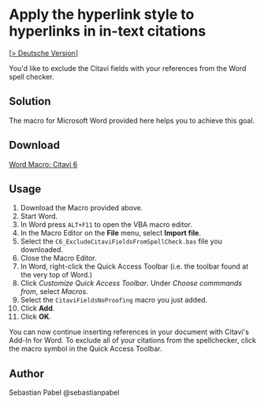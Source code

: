 # Apply the hyperlink style to hyperlinks in in-text citations

[[> Deutsche Version](readme.de.md)]

You'd like to exclude the Citavi fields with your references from the Word spell checker.

## Solution
The macro for Microsoft Word provided here helps you to achieve this goal.

## Download
[Word Macro: Citavi 6](C6_ExcludeCitaviFieldsFromSpellCheck.bas)

## Usage

1. Download the Macro provided above.
1. Start Word.
1. In Word press `ALT+F11` to open the VBA macro editor.
1. In the Macro Editor on the **File**  menu, select **Import file**.
1. Select the `C6_ExcludeCitaviFieldsFromSpellCheck.bas` file you downloaded.
1. Close the Macro Editor.
1. In Word, right-click the Quick Access Toolbar (i.e. the toolbar found at the very top of Word.)
1. Click *Customize Quick Access Toolbar*. Under *Choose commmands from*, select *Macros*.
1. Select the `CitaviFieldsNoProofing` macro you just added.
1. Click **Add**.
1. Click **OK**.

You can now continue inserting references in your document with Citavi's Add-In for Word. To exclude all of your citations from the spellchecker, click the macro symbol in the Quick Access Toolbar. 


## Author
Sebastian Pabel @sebastianpabel
